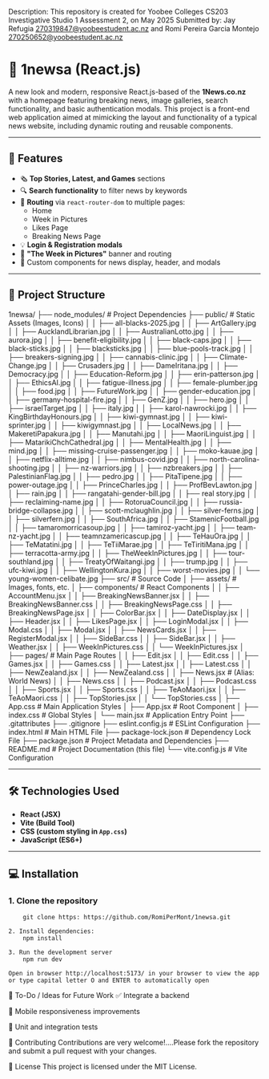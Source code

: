 Description:
This repository is created for Yoobee Colleges CS203 Investigative Studio 1 Assessment 2, on May 2025
Submitted by: Jay Refugia 270319847@yoobeestudent.ac.nz and Romi Pereira Garcia Montejo 270250652@yoobeestudent.ac.nz

# 📰 1newsa (React.js)

A new look and modern, responsive React.js-based of the **1News.co.nz** with a homepage featuring breaking news, image galleries, search functionality, and basic authentication modals. This project is a front-end web application aimed at mimicking the layout and functionality of a typical news website, including dynamic routing and reusable components.

---

## 🚀 Features

- 🗞️ **Top Stories, Latest, and Games** sections
- 🔍 **Search functionality** to filter news by keywords
- 🧭 **Routing** via `react-router-dom` to multiple pages:
  - Home
  - Week in Pictures
  - Likes Page
  - Breaking News Page
- 💡 **Login & Registration modals**
- 📸 **"The Week in Pictures"** banner and routing
- 🎨 Custom components for news display, header, and modals

---

## 📁 Project Structure
1newsa/
├── node_modules/          # Project Dependencies
├── public/                           # Static Assets (Images, Icons)
│   │   ├── all-blacks-2025.jpg
│   │   ├── ArtGallery.jpg
│   │   ├── AucklandLibrarian.jpg
│   │   ├── AustralianLotto.jpg
│   │   ├── aurora.jpg
│   │   ├── benefit-eligibility.jpg
│   │   ├── black-caps.jpg
│   │   ├── black-sticks.jpg
│   │   ├── blacksticks.jpg
│   │   ├── blue-pools-track.jpg
│   │   ├── breakers-signing.jpg
│   │   ├── cannabis-clinic.jpg
│   │   ├── Climate-Change.jpg
│   │   ├── Crusaders.jpg
│   │   ├── DameIritana.jpg
│   │   ├── Democracy.jpg
│   │   ├── Education-Reform.jpg
│   │   ├── erin-patterson.jpg
│   │   ├── EthicsAI.jpg
│   │   ├── fatigue-illness.jpg
│   │   ├── female-plumber.jpg
│   │   ├── food.jpg
│   │   ├── FutureWork.jpg
│   │   ├── gender-education.jpg
│   │   ├── germany-hospital-fire.jpg
│   │   ├── GenZ.jpg
│   │   ├── hero.jpg
│   │   ├── israelTarget.jpg
│   │   ├── italy.jpg
│   │   ├── karol-nawrocki.jpg
│   │   ├── KingBirthdayHonours.jpg
│   │   ├── kiwi-gymnast.jpg
│   │   ├── kiwi-sprinter.jpg
│   │   ├── kiwigymnast.jpg
│   │   ├── LocalNews.jpg
│   │   ├── MakeretiPapakura.jpg
│   │   ├── Manutahi.jpg
│   │   ├── MaoriLinguist.jpg
│   │   ├── MatarikiChchCathedral.jpg
│   │   ├── MentalHealth.jpg
│   │   ├── mind.jpg
│   │   ├── missing-cruise-passenger.jpg
│   │   ├── moko-kauae.jpg
│   │   ├── netflix-alltime.jpg
│   │   ├── nimbus-covid.jpg
│   │   ├── north-carolina-shooting.jpg
│   │   ├── nz-warriors.jpg
│   │   ├── nzbreakers.jpg
│   │   ├── PalestinianFlag.jpg
│   │   ├── pedro.jpg
│   │   ├── PitaTipene.jpg
│   │   ├── power-outage.jpg
│   │   ├── PrinceCharles.jpg
│   │   ├── ProfBevLawton.jpg
│   │   ├── rain.jpg
│   │   ├── rangatahi-gender-bill.jpg
│   │   ├── real story.jpg
│   │   ├── reclaiming-name.jpg
│   │   ├── RotoruaCouncil.jpg
│   │   ├── russia-bridge-collapse.jpg
│   │   ├── scott-mclaughlin.jpg
│   │   ├── silver-ferns.jpg
│   │   ├── silverfern.jpg
│   │   ├── SouthAfrica.jpg
│   │   ├── StamenicFootball.jpg
│   │   ├── tamaromorricasoup.jpg
│   │   ├── tamiroz-yacht.jpg
│   │   ├── team-nz-yacht.jpg
│   │   ├── teamnzamericascup.jpg
│   │   ├── TeHauOra.jpg
│   │   ├── TeMatatini.jpg
│   │   ├── TeTiiMarae.jpg
│   │   ├── TeTiritiMana.jpg
│   │   ├── terracotta-army.jpg
│   │   ├── TheWeekInPictures.jpg
│   │   ├── tour-southland.jpg
│   │   ├── TreatyOfWaitangi.jpg
│   │   ├── trump.jpg
│   │   ├── ufc-kiwi.jpg
│   │   ├── WellingtonKura.jpg
│   │   ├── worst-movies.jpg
│   │   └── young-women-celibate.jpg
├── src/                   # Source Code
│   ├── assets/            # Images, fonts, etc.
│   ├── components/        # React Components
│   │   ├── AccountMenu.jsx
│   │   ├── BreakingNewsBanner.jsx
│   │   ├── BreakingNewsBanner.css
│   │   ├── BreakingNewsPage.css
│   │   ├── BreakingNewsPage.jsx
│   │   ├── ColorBar.jsx
│   │   ├── DateDisplay.jsx
│   │   ├── Header.jsx
│   │   ├── LikesPage.jsx
│   │   ├── LoginModal.jsx
│   │   ├── Modal.css
│   │   ├── Modal.jsx
│   │   ├── NewsCards.jsx
│   │   ├── RegisterModal.jsx
│   │   ├── SideBar.css
│   │   ├── SideBar.jsx
│   │   ├── Weather.jsx
│   │   ├── WeekInPictures.css
│   │   └── WeekInPictures.jsx
│   ├── pages/                        # Main Page Routes
│   │   ├── Edit.jsx
│   │   ├── Edit.css
│   │   ├── Games.jsx
│   │   ├── Games.css
│   │   ├── Latest.jsx
│   │   ├── Latest.css
│   │   ├── NewZealand.jsx
│   │   ├── NewZealand.css
│   │   ├── News.jsx                  # (Alias: World News)
│   │   ├── News.css
│   │   ├── Podcast.jsx
│   │   ├── Podcast.css
│   │   ├── Sports.jsx
│   │   ├── Sports.css
│   │   ├── TeAoMaori.jsx
│   │   ├── TeAoMaori.css
│   │   ├── TopStories.jsx
│   │   └── TopStories.css
│   ├── App.css            # Main Application Styles
│   ├── App.jsx            # Root Component
│   ├── index.css          # Global Styles
│   └── main.jsx           # Application Entry Point
├── .gitattributes
├── .gitignore
├── eslint.config.js       # ESLint Configuration
├── index.html             # Main HTML File
├── package-lock.json      # Dependency Lock File
├── package.json           # Project Metadata and Dependencies
├── README.md              # Project Documentation (this file)
└── vite.config.js         # Vite Configuration

---

## 🛠️ Technologies Used

- **React (JSX)**
- **Vite (Build Tool)**
- **CSS (custom styling in `App.css`)**
- **JavaScript (ES6+)**

---

## 💻 Installation

### 1. Clone the repository
        git clone https: https://github.com/RomiPerMont/1newsa.git
        
    2. Install dependencies:
        npm install
        
    3. Run the development server
        npm run dev
        
    Open in browser http://localhost:5173/ in your browser to view the app or type capital letter O and ENTER to automatically open

📌 To-Do / Ideas for Future Work
✅ Integrate a backend 

📱 Mobile responsiveness improvements

🧪 Unit and integration tests

🤝 Contributing
Contributions are very welcome!....Please fork the repository and submit a pull request with your changes.

📄 License
This project is licensed under the MIT License.



